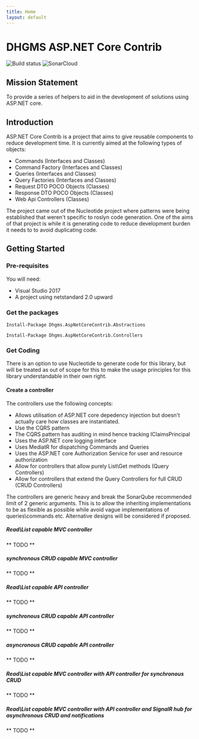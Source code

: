 ```yaml
---
title: Home
layout: default
---
```

# DHGMS ASP.NET Core Contrib

![Build status](https://ci.appveyor.com/api/projects/status/mhmcqmuqsxi4tc52?svg=true)
![SonarCloud](https://sonarcloud.io/api/project_badges/measure?project=Dhgms.AspNetCoreContrib&metric=alert_status)

## Mission Statement

To provide a series of helpers to aid in the development of solutions using ASP.NET core.

## Introduction

ASP.NET Core Contrib is a project that aims to give reusable components to reduce development time. It is currently aimed at the following types of objects:

* Commands (Interfaces and Classes)
* Command Factory (Interfaces and Classes)
* Queries (Interfaces and Classes)
* Query Factories (Interfaces and Classes)
* Request DTO POCO Objects (Classes)
* Response DTO POCO Objects (Classes)
* Web Api Controllers (Classes)

<div class="alert alert-info" role="alert">
  The project came out of the Nucleotide project where patterns were being established that weren't specific to roslyn code generation. One of the aims of that project is while it is generating code to reduce development burden it needs to to avoid duplicating code.
</div>

## Getting Started

### Pre-requisites

You will need:
* Visual Studio 2017
* A project using netstandard 2.0 upward

### Get the packages

` Install-Package Dhgms.AspNetCoreContrib.Abstractions `

` Install-Package Dhgms.AspNetCoreContrib.Controllers `

### Get Coding

<div class="alert alert-info" role="alert">
  There is an option to use Nucleotide to generate code for this library, but will be treated as out of scope for this to make the usage principles for this library understandable in their own right.
</div>

#### Create a controller

The controllers use the following concepts:

* Allows utilisation of ASP.NET core depedency injection but doesn't actually care how classes are instantiated.
* Use the CQRS pattern
* The CQRS pattern has auditing in mind hence tracking IClaimsPrincipal
* Uses the ASP.NET core logging interface
* Uses MediatR for dispatching Commands and Queries
* Uses the ASP.NET core Authorization Service for user and resource authorization
* Allow for controllers that allow purely List\Get methods (Query Controllers)
* Allow for controllers that extend the Query Controllers for full CRUD (CRUD Controllers)

<div class="alert alert-info" role="alert">
  The controllers are generic heavy and break the SonarQube recommended limit of 2 generic arguments. This is to allow the inheriting implementations to be as flexible as possible while avoid vague implementations of queries\commands etc. Alternative designs will be considered if proposed.
</div>

##### Read\List capable MVC controller

** TODO **

##### synchronous CRUD capable MVC controller

** TODO **

##### Read\List capable API controller

** TODO **

##### synchronous CRUD capable API controller

** TODO **

##### asyncronous CRUD capable API controller

** TODO **

##### Read\List capable MVC controller with API controller for synchronous CRUD

** TODO **

##### Read\List capable MVC controller with API controller and SignalR hub for asynchronous CRUD and notifications

** TODO **